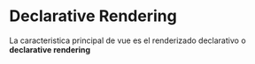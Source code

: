 # Declarative Rendering

La caracteristica principal de vue es el renderizado declarativo o
**declarative rendering**
